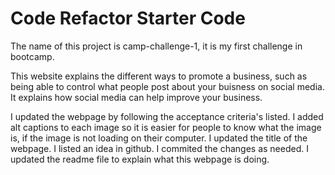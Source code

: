 # Code Refactor Starter Code
The name of this project is camp-challenge-1, it is my first challenge in bootcamp.

This website explains the different ways to promote a business, such as being able to control what people 
post about your buisness on social media.
It explains how social media can help improve your business. 

I updated the webpage by following the acceptance criteria's listed.
I added alt captions to each image so it is easier for people to know what the image is,
if the image is not loading on their computer.
I updated the title of the webpage.
I listed an idea in github.
I commited the changes as needed.
I updated the readme file to explain what this webpage is doing.
